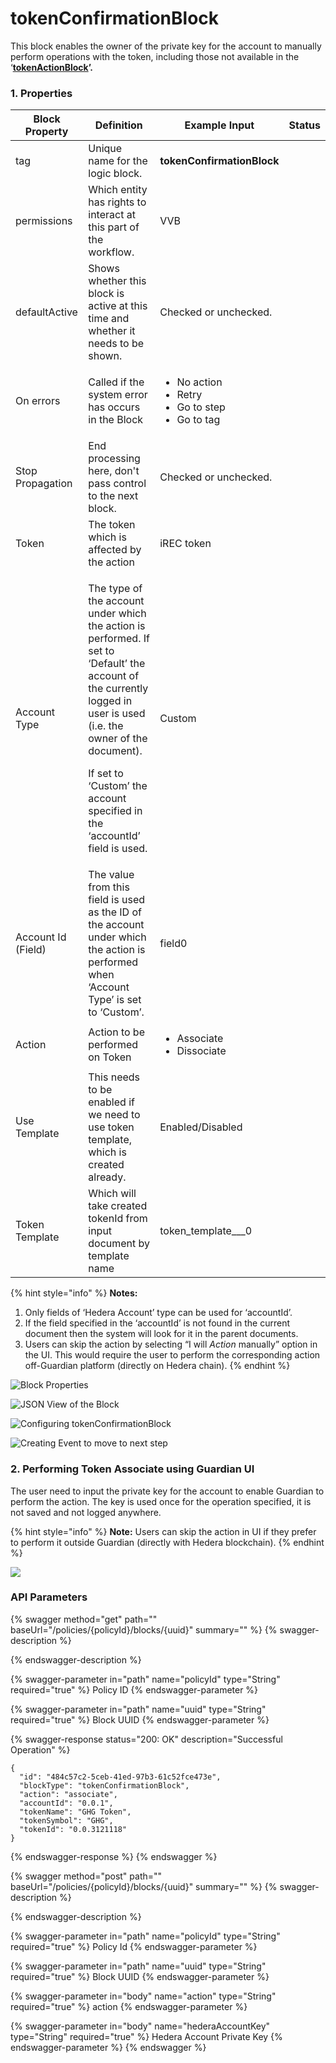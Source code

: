 # tokenConfirmationBlock

This block enables the owner of the private key for the account to manually perform operations with the token, including those not available in the ‘[**tokenActionBlock**](tokenactionblock.md)**’.**

### **1. Properties**

| Block Property     | Definition                                                                                                                                                                                                                                                     | Example Input                                                                  | Status |
| ------------------ | -------------------------------------------------------------------------------------------------------------------------------------------------------------------------------------------------------------------------------------------------------------- | ------------------------------------------------------------------------------ | ------ |
| tag                | Unique name for the logic block.                                                                                                                                                                                                                               | **tokenConfirmationBlock**                                                     |        |
| permissions        | Which entity has rights to interact at this part of the workflow.                                                                                                                                                                                              | VVB                                                                            |        |
| defaultActive      | Shows whether this block is active at this time and whether it needs to be shown.                                                                                                                                                                              | Checked or unchecked.                                                          |        |
| On errors          | Called if the system error has occurs in the Block                                                                                                                                                                                                             | <ul><li>No action</li><li>Retry</li><li>Go to step</li><li>Go to tag</li></ul> |        |
| Stop Propagation   | End processing here, don't pass control to the next block.                                                                                                                                                                                                     | Checked or unchecked.                                                          |        |
| Token              | The token which is affected by the action                                                                                                                                                                                                                      | iREC token                                                                     |        |
| Account Type       | <p>The type of the account under which the action is performed. If set to ‘Default’ the account of the currently logged in user is used (i.e. the owner of the document).</p><p>If set to ‘Custom’ the account specified in the ‘accountId’ field is used.</p> | Custom                                                                         |        |
| Account Id (Field) | The value from this field is used as the ID of the account under which the action is performed when ‘Account Type’ is set to ‘Custom’.                                                                                                                         | field0                                                                         |        |
| Action             | Action to be performed on Token                                                                                                                                                                                                                                | <ul><li>Associate</li><li>Dissociate</li></ul>                                 |        |
| Use Template       | This needs to be enabled if we need to use token template, which is created already.                                                                                                                                                                           | Enabled/Disabled                                                               |        |
| Token Template     | Which will take created tokenId from input document by template name                                                                                                                                                                                           | token\_template\_\_\_0                                                         |        |

{% hint style="info" %}
**Notes:**

1. Only fields of ‘Hedera Account’ type can be used for ‘accountId’.
2. If the field specified in the ‘accountId’ is not found in the current document then the system will look for it in the parent documents.
3. Users can skip the action by selecting “I will _Action_ manually” option in the UI. This would require the user to perform the corresponding action off-Guardian platform (directly on Hedera chain).
{% endhint %}

![Block Properties](<../../../../../.gitbook/assets/image (8) (3).png>)

![JSON View of the Block](<../../../../../.gitbook/assets/image (9) (3) (2).png>)

![Configuring tokenConfirmationBlock](<../../../../../.gitbook/assets/image (33).png>)

![Creating Event to move to next step](<../../../../../.gitbook/assets/image (16) (5).png>)

### 2. Performing Token Associate using Guardian UI

The user need to input the private key for the account to enable Guardian to perform the action. The key is used once for the operation specified, it is not saved and not logged anywhere.

{% hint style="info" %}
**Note:** Users can skip the action in UI if they prefer to perform it outside Guardian (directly with Hedera blockchain).
{% endhint %}

![](<../../../../../.gitbook/assets/image (4) (5).png>)

### API Parameters

{% swagger method="get" path="" baseUrl="/policies/{policyId}/blocks/{uuid}" summary="" %}
{% swagger-description %}

{% endswagger-description %}

{% swagger-parameter in="path" name="policyId" type="String" required="true" %}
Policy ID
{% endswagger-parameter %}

{% swagger-parameter in="path" name="uuid" type="String" required="true" %}
Block UUID
{% endswagger-parameter %}

{% swagger-response status="200: OK" description="Successful Operation" %}
```
{
  "id": "484c57c2-5ceb-41ed-97b3-61c52fce473e",
  "blockType": "tokenConfirmationBlock",
  "action": "associate",
  "accountId": "0.0.1",
  "tokenName": "GHG Token",
  "tokenSymbol": "GHG",
  "tokenId": "0.0.3121118"
}

```
{% endswagger-response %}
{% endswagger %}

{% swagger method="post" path="" baseUrl="/policies/{policyId}/blocks/{uuid}" summary="" %}
{% swagger-description %}

{% endswagger-description %}

{% swagger-parameter in="path" name="policyId" type="String" required="true" %}
Policy Id
{% endswagger-parameter %}

{% swagger-parameter in="path" name="uuid" type="String" required="true" %}
Block UUID
{% endswagger-parameter %}

{% swagger-parameter in="body" name="action" type="String" required="true" %}
action
{% endswagger-parameter %}

{% swagger-parameter in="body" name="hederaAccountKey" type="String" required="true" %}
Hedera Account Private Key
{% endswagger-parameter %}
{% endswagger %}
